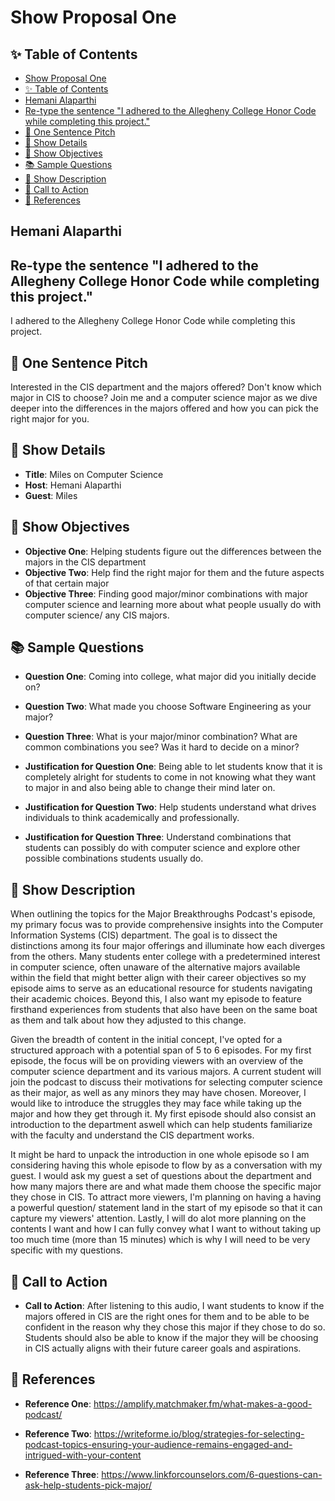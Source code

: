 # Show Proposal One

## ✨ Table of Contents

<!---toc start-->

* [Show Proposal One](#show-proposal-one)
* [✨ Table of Contents](#-table-of-contents)
* [Hemani Alaparthi](#hemani-alaparthi)
* [Re-type the sentence "I adhered to the Allegheny College Honor Code while completing this project."](#re-type-the-sentence-i-adhered-to-the-allegheny-college-honor-code-while-completing-this-project)
* [🏁 One Sentence Pitch](#-one-sentence-pitch)
* [🔬 Show Details](#-show-details)
* [📝 Show Objectives](#-show-objectives)
* [📚 Sample Questions](#-sample-questions)
* [🎉 Show Description](#-show-description)
* [📢 Call to Action](#-call-to-action)
* [🦜 References](#-references)

<!---toc end-->

## Hemani Alaparthi

## Re-type the sentence "I adhered to the Allegheny College Honor Code while completing this project."

I adhered to the Allegheny College Honor Code while completing this project.

## 🏁 One Sentence Pitch

Interested in the CIS department and the majors offered? Don't know which major in CIS to choose? Join me and a computer science major as we dive deeper into the differences in the majors offered and how you can pick the right major for you.

## 🔬 Show Details

* **Title**: Miles on Computer Science
* **Host**: Hemani Alaparthi
* **Guest**: Miles

## 📝 Show Objectives

* **Objective One**: Helping students figure out the differences between the majors in the CIS department
* **Objective Two**: Help find the right major for them and the future aspects of that certain major
* **Objective Three**: Finding good major/minor combinations with major computer science and learning more about what people usually do with computer science/ any CIS majors.

## 📚 Sample Questions

* **Question One**: Coming into college, what major did you initially decide on?
* **Question Two**: What made you choose Software Engineering as your major?
* **Question Three**: What is your major/minor combination? What are common combinations you see? Was it hard to decide on a minor?

* **Justification for Question One**: Being able to let students know that it is completely alright for students to come in not knowing what they want to major in and also being able to change their mind later on.
* **Justification for Question Two**: Help students understand what drives individuals to think academically and professionally.
* **Justification for Question Three**: Understand combinations that students can possibly do with computer science and explore other possible combinations students usually do.

## 🎉 Show Description

When outlining the topics for the Major Breakthroughs Podcast's episode, my primary focus was to provide comprehensive insights into the Computer Information Systems (CIS) department. The goal is to dissect the distinctions among its four major offerings and illuminate how each diverges from the others. Many students enter college with a predetermined interest in computer science, often unaware of the alternative majors available within the field that might better align with their career objectives so my episode aims to serve as an educational resource for students navigating their academic choices. Beyond this, I also want my episode to feature firsthand experiences from students that also have been on the same boat as them and talk about how they adjusted to this change.

Given the breadth of content in the initial concept, I've opted for a structured approach with a potential span of 5 to 6 episodes. For my first episode, the focus will be on providing viewers with an overview of the computer science department and its various majors. A current student will join the podcast to discuss their motivations for selecting computer science as their major, as well as any minors they may have chosen. Moreover, I would like to introduce the struggles they may face while taking up the major and how they get through it. My first episode should also consist an introduction to the department aswell which can help students familiarize with the faculty and understand the CIS department works.

It might be hard to unpack the introduction in one whole episode so I am considering having this whole episode to flow by as a conversation with my guest. I would ask my guest a set of questions about the department and how many majors there are and what made them choose the specific major they chose in CIS. To attract more viewers, I'm planning on having a having a powerful question/ statement land in the start of my episode so that it can capture my viewers' attention. Lastly, I will do alot more planning on the contents I want and how I can fully convey what I want to without taking up too much time (more than 15 minutes) which is why I will need to be very specific with my questions.

## 📢 Call to Action

* **Call to Action**: After listening to this audio, I want students to know if the majors offered in CIS are the right ones for them and to be able to be confident in the reason why they chose this major if they chose to do so. Students should also be able to know if the major they will be choosing in CIS actually aligns with their future career goals and aspirations.

## 🦜 References

* **Reference One**: <https://amplify.matchmaker.fm/what-makes-a-good-podcast/>

* **Reference Two**: <https://writeforme.io/blog/strategies-for-selecting-podcast-topics-ensuring-your-audience-remains-engaged-and-intrigued-with-your-content>

* **Reference Three**: <https://www.linkforcounselors.com/6-questions-can-ask-help-students-pick-major/>
